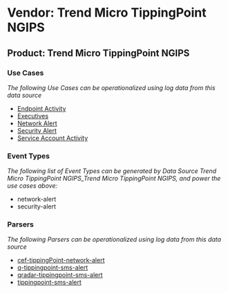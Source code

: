 Vendor: Trend Micro TippingPoint NGIPS
======================================
Product: Trend Micro TippingPoint NGIPS
---------------------------------------

### Use Cases

_The following Use Cases can be operationalized using log data from this data source_

* [Endpoint Activity](../UseCases/usecase_endpoint_activity.md)
* [Executives](../UseCases/usecase_executives.md)
* [Network Alert](../UseCases/usecase_network_alert.md)
* [Security Alert](../UseCases/usecase_security_alert.md)
* [Service Account Activity](../UseCases/usecase_service_account_activity.md)


### Event Types

_The following list of Event Types can be generated by Data Source Trend Micro TippingPoint NGIPS_Trend Micro TippingPoint NGIPS, and power the use cases above:_

- network-alert
- security-alert


### Parsers

_The following Parsers can be operationalized using log data from this data source_

* [cef-tippingPoint-network-alert](../Parsers/parserContent_cef-tippingpoint-network-alert.md)
* [q-tippingpoint-sms-alert](../Parsers/parserContent_q-tippingpoint-sms-alert.md)
* [qradar-tippingpoint-sms-alert](../Parsers/parserContent_qradar-tippingpoint-sms-alert.md)
* [tippingpoint-sms-alert](../Parsers/parserContent_tippingpoint-sms-alert.md)
